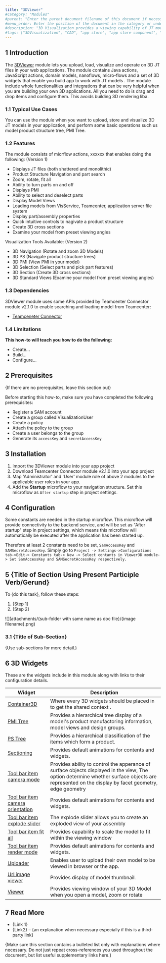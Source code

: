 ```yaml
---
title: "3DViewer"
#category: "Modules"
#parent: "Enter the parent document filename of this document if necessary (for example, "design-the-architecture"); if there is a category, remove this parent line"
#menu_order: Enter the position of the document in the category or under the parent; number by 10 (for first), 20, 30, etc. for easy ordering of other documents in the future if necessary; don't add brackets or quotation marks; if no number is added, the system will add an extremely high number to order the documents, which means that if you only want a document to appear at the top, you only have to add "10" to that specific document, you don't have to order all the other documents in the category/under the parent
#description: "3D Visualization provides a viewing capability of JT models with flexible combination of 3D Visualization Widgets. You can view and operate the model, list model product structure tree, and take advanced operations like make measurement and sectioning in the 3D Visualization Widgets."
#tags: ["3DVisualization", "CAD", "app store", "app store component", "platform support"]
---
```


## 1 Introduction

The [3DViewer](https://appstore.home.mendix.com/link/app/114764/) module lets you upload, load, visualize and operate on 3D JT files in your web applications. The module contains Java actions, JavaScript actions, domain models, nanoflows, micro-flows and a set of 3D widgets that enable you build app to work with JT models . The module include whole functionalities and integrations that can be very helpful when you are building your own 3D applications. All you need to do is drag and drop items and configure them. This avoids building 3D rendering liba. 
### 1.1 Typical Use Cases 
You can use the module when you want to upload, store and visualize 3D JT models in your application, and perform some basic operations such us  model product structure tree, PMI Tree.
### 1.2 Features 
The module consists of micrflow actions, xxxxxx that enables doing the following: 
 (Version 1)
- Displays JT files (both shattered and monolithic)
- Product Structure Navigation and part search
- Zoom, rotate, fit all
- Ability to turn parts on and off
- Displays PMI
- Ability to select and deselect parts
- Display Model Views
- Loading models from VisService, Teamcenter, application server file system
- Display part/assembly properties
- Quick intuitive controls to nagivate a product structure 
- Create 3D cross sections
- Examine your model from preset viewing angles 

Visualization Tools Available: (Version 2)
- 3D Navigation (Rotate and zoom 3D Models)
- 3D PS (Navigate product structure trees)
- 3D PMI (View PMI in your model)
- 3D Selection (Select parts and pick part features)
- 3D Section (Create 3D cross sections)
- 3D Standard Views (Examine your model from preset viewing angles)

### 1.3 Dependencies
3DViewer module uses some APIs provided by Teamcenter Connector module v2.1.0 to enable searching and loading model from Teamcenter:
* [Teamceneter Connector](https://appstore.home.mendix.com/link/app/111627/)

### 1.4 Limitations

**This how-to will teach you how to do the following:**

* Create...
* Build...
* Configure...

## 2 Prerequisites

{If there are no prerequisites, leave this section out}

Before starting this how-to, make sure you have completed the following prerequisites:

* Register a SAM account
* Create a group called VisualizationUser
* Create a policy
* Attach the policy to the group
* Create a user belongs to the group
* Generate its `accessKey` and `secretAccessKey`

## 3 Installation

1. Import the 3DViewer module into your app project
2. Download Teamcenter Connector module v2.1.0 into your app project
3.  Map 'Administrator' and 'User' module role of above 2 modules to the applicable user roles in your app.
4.  Add the **Startup** microflow to your navigation structure. Set this microflow as `After startup` step in project settings. 

## 4 Configuration

Some constants are needed in the startup microflow.  This microflow will provide connectivity to the backend service, and will be set as "After startup" step in project settings, which means this microflow will automatically be executed after the application has been started up.

Therefore at least 2 constants need to be set, `SamAccessKey` and `SAMSecretAccessKey`. Simply go to `Project -> Settings->Configurations tab->Edit-> Constants tab-> New -> Select contants in Viewer3D module-> Set SamAccessKey and SAMSecretAccessKey respectively.`

## 5 {Title of Section Using Present Participle Verb/Gerund}

To {do this task}, follow these steps:

1. {Step 1}
2. {Step 2}

![](attachments/{sub-folder with same name as doc file}/{image filename}.png)

### 3.1 {Title of Sub-Section}

{Use sub-sections for more detail.}

## 6 3D Widgets

These are the widgets include in this module along with links to their configuration details.

| Widget                                          | Description                                                                                                         |
| ----------------------------------------------- | ------------------------------------------------------------------------------------------------------------------- |
| [Container3D](https://xxx)                      | Where every 3D widgets should be placed in to get the shared context .                                              |
| [PMI Tree](https://xxx)                         | Provides a hierarchical tree display of a model's product manufactoring information, model views and design groups. |
| [PS Tree](https://xxx)                          | Provides a hierarchical classification of the items which form a product.                                           |
| [Sectioning](https://xxx)                       | Provides default animations for contents and widgets.                                                               |
| [Tool bar item camera mode](https://xxx)        | Provides ability to control the apperance of surface objects displayed in the view, The option determine whether surface objects are represented on the display by facet geometry, edge geometry |
| [Tool bar item camera orientation](https://xxx) | Provides default animations for contents and widgets.                                                               |
| [Tool bar item explode slider](https://xxx)     | The explode slider allows you to create an exploded view of your assembly                                           |
| [Tool bar item fit all](https://xxx)            | Provides capability to scale the model to fit within the viewing window                                             |
| [Tool bar item render mode](https://xxx)        | Provides default animations for contents and widgets.                                                               |  | [Tool bar item selection mode](https://xxx) | Provides capability to |
| [Uploader](https://xxx)                         | Enables user to upload their own model to be viewed in browser or the app.                                          |
| [Url image viewer](https://xxx)                 | Provides display of model thumbnail.                                                                                |
| [Viewer](https://xxx)                           | Provides viewing window of your 3D Model when you open a model, zoom or rotate                                      |

## 7 Read More
* {Link 1}
* {Link2} – {an explanation when necessary especially if this is a third-party link}

{Make sure this section contains a bulleted list only with explanations where necessary. Do not just repeat cross-references you used throughout the document, but list useful supplementary links here.}
